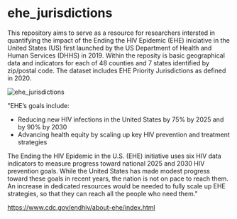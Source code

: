 # ehe_jurisdictions

This repository aims to serve as a resource for researchers intersted in quantifying the impact of the Ending the HIV Epidemic (EHE) iniciative in the United States (US) first launched by the US Department of Health and Human Services (DHHS) in 2019. Within the reposity is basic geographical data and indicators for each of 48 counties and 7 states identified by zip/postal code. The dataset includes EHE Priority Jurisdictions as defined in 2020.

![ehe_jurisdictions](https://github.com/brittdev31/ehe_jurisdictions/assets/15785459/d1424554-9cbc-4991-b3a9-ca07745f9c4d)

"EHE’s goals include:

- Reducing new HIV infections in the United States by 75% by 2025 and by 90% by 2030
- Advancing health equity by scaling up key HIV prevention and treatment strategies

The Ending the HIV Epidemic in the U.S. (EHE) initiative uses six HIV data indicators to measure progress toward national 2025 and 2030 HIV prevention goals. While the United States has made modest progress toward these goals in recent years, the nation is not on pace to reach them. An increase in dedicated resources would be needed to fully scale up EHE strategies, so that they can reach all the people who need them."


https://www.cdc.gov/endhiv/about-ehe/index.html
